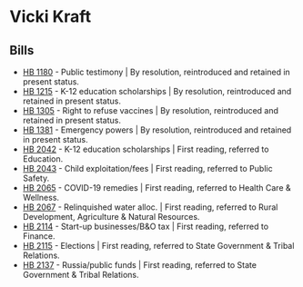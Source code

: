# Vicki Kraft
## Bills
* [HB 1180](/bill/2021-22/hb/1180/) - Public testimony | By resolution, reintroduced and retained in present status.
* [HB 1215](/bill/2021-22/hb/1215/) - K-12 education scholarships | By resolution, reintroduced and retained in present status.
* [HB 1305](/bill/2021-22/hb/1305/) - Right to refuse vaccines | By resolution, reintroduced and retained in present status.
* [HB 1381](/bill/2021-22/hb/1381/) - Emergency powers | By resolution, reintroduced and retained in present status.
* [HB 2042](/bill/2021-22/hb/2042/) - K-12 education scholarships | First reading, referred to Education.
* [HB 2043](/bill/2021-22/hb/2043/) - Child exploitation/fees | First reading, referred to Public Safety.
* [HB 2065](/bill/2021-22/hb/2065/) - COVID-19 remedies | First reading, referred to Health Care & Wellness.
* [HB 2067](/bill/2021-22/hb/2067/) - Relinquished water alloc. | First reading, referred to Rural Development, Agriculture & Natural Resources.
* [HB 2114](/bill/2021-22/hb/2114/) - Start-up businesses/B&O tax | First reading, referred to Finance.
* [HB 2115](/bill/2021-22/hb/2115/) - Elections | First reading, referred to State Government & Tribal Relations.
* [HB 2137](/bill/2021-22/hb/2137/) - Russia/public funds | First reading, referred to State Government & Tribal Relations.
